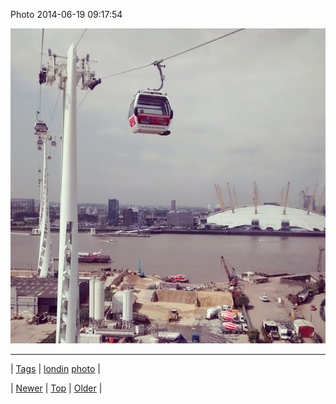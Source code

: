 <!--
title: Photo 2014-06-19 09
date: 2020-06-28T15:27:00.329Z
tags: londin, photo
-->


Photo 2014-06-19 09:17:54

![](89246437264-0.jpg)

<!--BOTTOM-POST-NAVIGATION-->
---

| [Tags](tags.md) | [londin](tag-londin.md) [photo](tag-photo.md) |

| [Newer](89245907569.md) | [Top](index.md) | [Older](89246567339.md) |